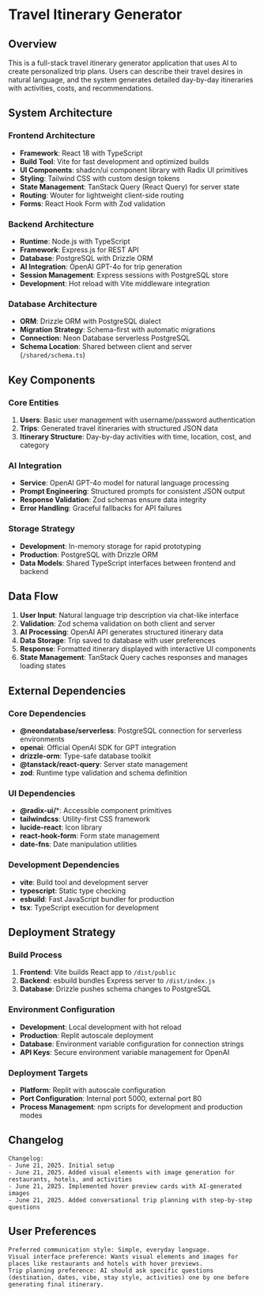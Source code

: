 # Travel Itinerary Generator

## Overview

This is a full-stack travel itinerary generator application that uses AI to create personalized trip plans. Users can describe their travel desires in natural language, and the system generates detailed day-by-day itineraries with activities, costs, and recommendations.

## System Architecture

### Frontend Architecture
- **Framework**: React 18 with TypeScript
- **Build Tool**: Vite for fast development and optimized builds
- **UI Components**: shadcn/ui component library with Radix UI primitives
- **Styling**: Tailwind CSS with custom design tokens
- **State Management**: TanStack Query (React Query) for server state
- **Routing**: Wouter for lightweight client-side routing
- **Forms**: React Hook Form with Zod validation

### Backend Architecture
- **Runtime**: Node.js with TypeScript
- **Framework**: Express.js for REST API
- **Database**: PostgreSQL with Drizzle ORM
- **AI Integration**: OpenAI GPT-4o for trip generation
- **Session Management**: Express sessions with PostgreSQL store
- **Development**: Hot reload with Vite middleware integration

### Database Architecture
- **ORM**: Drizzle ORM with PostgreSQL dialect
- **Migration Strategy**: Schema-first with automatic migrations
- **Connection**: Neon Database serverless PostgreSQL
- **Schema Location**: Shared between client and server (`/shared/schema.ts`)

## Key Components

### Core Entities
1. **Users**: Basic user management with username/password authentication
2. **Trips**: Generated travel itineraries with structured JSON data
3. **Itinerary Structure**: Day-by-day activities with time, location, cost, and category

### AI Integration
- **Service**: OpenAI GPT-4o model for natural language processing
- **Prompt Engineering**: Structured prompts for consistent JSON output
- **Response Validation**: Zod schemas ensure data integrity
- **Error Handling**: Graceful fallbacks for API failures

### Storage Strategy
- **Development**: In-memory storage for rapid prototyping
- **Production**: PostgreSQL with Drizzle ORM
- **Data Models**: Shared TypeScript interfaces between frontend and backend

## Data Flow

1. **User Input**: Natural language trip description via chat-like interface
2. **Validation**: Zod schema validation on both client and server
3. **AI Processing**: OpenAI API generates structured itinerary data
4. **Data Storage**: Trip saved to database with user preferences
5. **Response**: Formatted itinerary displayed with interactive UI components
6. **State Management**: TanStack Query caches responses and manages loading states

## External Dependencies

### Core Dependencies
- **@neondatabase/serverless**: PostgreSQL connection for serverless environments
- **openai**: Official OpenAI SDK for GPT integration
- **drizzle-orm**: Type-safe database toolkit
- **@tanstack/react-query**: Server state management
- **zod**: Runtime type validation and schema definition

### UI Dependencies
- **@radix-ui/***: Accessible component primitives
- **tailwindcss**: Utility-first CSS framework
- **lucide-react**: Icon library
- **react-hook-form**: Form state management
- **date-fns**: Date manipulation utilities

### Development Dependencies
- **vite**: Build tool and development server
- **typescript**: Static type checking
- **esbuild**: Fast JavaScript bundler for production
- **tsx**: TypeScript execution for development

## Deployment Strategy

### Build Process
1. **Frontend**: Vite builds React app to `/dist/public`
2. **Backend**: esbuild bundles Express server to `/dist/index.js`
3. **Database**: Drizzle pushes schema changes to PostgreSQL

### Environment Configuration
- **Development**: Local development with hot reload
- **Production**: Replit autoscale deployment
- **Database**: Environment variable configuration for connection strings
- **API Keys**: Secure environment variable management for OpenAI

### Deployment Targets
- **Platform**: Replit with autoscale configuration
- **Port Configuration**: Internal port 5000, external port 80
- **Process Management**: npm scripts for development and production modes

## Changelog

```
Changelog:
- June 21, 2025. Initial setup
- June 21, 2025. Added visual elements with image generation for restaurants, hotels, and activities
- June 21, 2025. Implemented hover preview cards with AI-generated images
- June 21, 2025. Added conversational trip planning with step-by-step questions
```

## User Preferences

```
Preferred communication style: Simple, everyday language.
Visual interface preference: Wants visual elements and images for places like restaurants and hotels with hover previews.
Trip planning preference: AI should ask specific questions (destination, dates, vibe, stay style, activities) one by one before generating final itinerary.
```